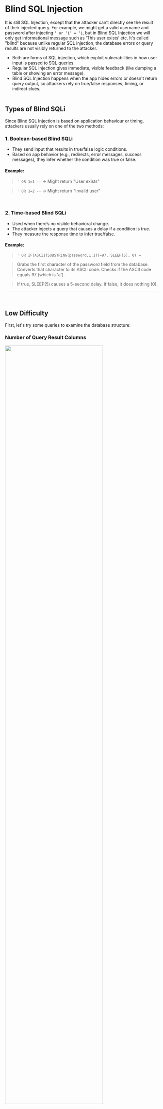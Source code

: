 # Blind SQL Injection

It is still SQL Injection, except that the attacker can’t directly see the result of their injected query. For example, we might get a valid username and password after injecting `‘ or ‘1’ = ‘1`, but in Blind SQL Injection we will only get informational message such as ‘This user exists’ etc. It's called "blind" because unlike regular SQL injection, the database errors or query results are not visibly returned to the attacker.

- Both are forms of SQL injection, which exploit vulnerabilities in how user input is passed to SQL queries.
- Regular SQL Injection gives immediate, visible feedback (like dumping a table or showing an error message).
- Blind SQL Injection happens when the app hides errors or doesn't return query output, so attackers rely on true/false responses, timing, or indirect clues.
<br><br>

## Types of Blind SQLi

Since Blind SQL Injection is based on application behaviour or timing, attackers usually rely on one of the two methods:

### 1. Boolean-based Blind SQLi

- They send input that results in true/false logic conditions.
- Based on app behavior (e.g., redirects, error messages, success messages), they infer whether the condition was true or false.

#### Example:

> `' OR 1=1 --` → Might return "User exists"

> `' OR 1=2 --` → Might return "Invalid user"

<br>

### 2. Time-based Blind SQLi

- Used when there’s no visible behavioral change.
- The attacker injects a query that causes a delay if a condition is true.
- They measure the response time to infer true/false.

#### Example:

> `' OR IF(ASCII(SUBSTRING(password,1,1))=97, SLEEP(5), 0) –`

> Grabs the first character of the password field from the database. Converts that character to its ASCII code. Checks if the ASCII code equals 97 (which is 'a').

> If true, SLEEP(5) causes a 5-second delay. If false, it does nothing (0).

---
<br>

## Low Difficulty

First, let's try some queries to examine the database structure:

### Number of Query Result Columns

<img src="./Screenshots/Screenshot1.png" width=80% height=80%>

> `1` → User ID exists in the database.

<br><br>

<img src="./Screenshots/Screenshot2.png" width=80% height=80%>

> `1' order by 1#` → User ID exists in the database.

<br><br>

<img src="./Screenshots/Screenshot3.png" width=80% height=80%>

> `1' order by 2#` → User ID exists in the database.

<br><br>

<img src="./Screenshots/Screenshot4.png" width=80% height=80%>

> `1' order by 3#` → User ID is missing from the database.

<br>

Thus, we can confirm that the query result has 2 columns.
<br><br>

### Length of Database Name

Using `length(database())=1#` query, we can check if the database name is 1 character long. If it shows 'MISSING`, then we keep incrementing the number until the condition is true:

<img src="./Screenshots/Screenshot5.png" width=80% height=80%>

<img src="./Screenshots/Screenshot6.png" width=80% height=80%>

<img src="./Screenshots/Screenshot7.png" width=80% height=80%>

<img src="./Screenshots/Screenshot8.png" width=80% height=80%>

We can confirm that the database name has 4 characters.
<br><br>

### Extract Username

Using `1' AND SUBSTRING((SELECT user FROM users LIMIT 0,1),1,1) = 'a'#`, will help to check if the first letter of first username is ‘a’. Here we can see that it returns User ID exists, that means it starts with ‘a’, this might be the ‘admin’ account:

<img src="./Screenshots/Screenshot9.png" width=80% height=80%><br><br>

Now let's try for the second letter, we can confirm the second letter is ‘d’, then we repeat doing this until we get the full username:

<img src="./Screenshots/Screenshot10.png" width=80% height=80%><br><br>

The rest of letters:

<img src="./Screenshots/Screenshot11.png" width=80% height=80%>

<img src="./Screenshots/Screenshot12.png" width=80% height=80%>

<img src="./Screenshots/Screenshot13.png" width=80% height=80%><br><br>

In real life scenario, doing this manually is ineffective. Using tools like `SQLMap` can help to automate the process:

<img src="./Screenshots/Screenshot14.png" width=80% height=80%><br><br>

---

## Medium Difficulty

Like the previous challenge (Regular SQL injection), the Medium difficulty now use a drop down list and apply the function `mysql_real_escape_string()`, but the SQL query still not having quotes around the parameter, which means it is still vulnerable to SQLi:

<img src="./Screenshots/Screenshot15.png" width=80% height=80%><br><br>

If we use Time-Based Blind SQLi method and the response did take 5 seconds for us to get, that means the injection is working and we can inject queries just like previous difficulty:

<img src="./Screenshots/Screenshot16.png" width=80% height=80%>

<img src="./Screenshots/Screenshot17.png" width=80% height=80%><br><br>

If we try inject the `IF(LENGTH(DATABASE())=4,SLEEP(5),0)` query here, we will get a 'MISSING' message but due to the fact that it took 5 seconds for server to reply, the delay means the injected condition was true:

#### Case 1

```SQL
id=1+AND+IF(LENGTH(DATABASE())=8,SLEEP(5),0)
```

<img src="./Screenshots/Screenshot17A.png" width=80% height=80%><br>

We know that the condition `LENGTH(DATABASE())=8` is false. So `IF(...)` evaluates to 0, that means no delay and the server replies immediately, which indicates the injected condition is not true.
<br>

#### Case 2

```SQL
id=1+AND+IF(LENGTH(DATABASE())=4,SLEEP(5),0)
```

<img src="./Screenshots/Screenshot17B.png" width=80% height=80%>

<img src="./Screenshots/Screenshot17C.png" width=80% height=80%><br>

We know that the condition `LENGTH(DATABASE())=4` is true. So `IF(...)` triggers `SLEEP(5)` and cause server pauses 5 seconds before replying. We still get the message "User ID is missing", but the delay means the injected condition was true.
<br><br>

---

## High Difficulty

The input values are set on a different page like the previous challenge:

<img src="./Screenshots/Screenshot18.png" width=80% height=80%>

<img src="./Screenshots/Screenshot19.png" width=80% height=80%><br><br>

In this difficulty, no sanitization or escaping is applied, so SQLi is still applicable here:

<img src="./Screenshots/Screenshot20.png" width=80% height=80%>

<img src="./Screenshots/Screenshot21.png" width=80% height=80%>

<img src="./Screenshots/Screenshot22.png" width=80% height=80%><br><br>

Looking at the source code here, it introduces a random delay of 2–4 seconds and returns a 404 Not Found status with the 'MISSING' message:

<img src="./Screenshots/Screenshot23.png" width=80% height=80%>

However, because the `$id` value from the cookie is inserted directly into the SQL query inside quotes, we can still craft input like `1' AND IF(ASCII(SUBSTRING(DATABASE(),1,1))=100,SLEEP(5),0) --` and expect the delay if the condition is true. Even though the app adds random noise with `sleep(rand(2,4))`, the injection is still exploitable using timing patterns. We can send multiple requests and average the response times to detect true/false conditions.

---

## Conclusion

Blind SQL Injection is a more subtle but equally powerful variant of SQLi. Even though the application does not directly display query results or error messages, attackers can still extract sensitive information by carefully analyzing the application's behavior (Boolean logic) or its response time (Time-based delays). In this challenge, we demonstrated how to exploit Blind SQLi step-by-step across increasing difficulty levels such as using conditional logic, delay functions like SLEEP(), and pattern-matching techniques to retrieve data from the backend database even without visual output.

---

### Skills Applied:
- Identifying and exploiting Boolean-based Blind SQLi
- Performing Time-based Blind SQLi using delay logic (SLEEP(n))
- Conducting manual payload crafting and injection using browser and Burp Suite
- Bypassing front-end restrictions (e.g., dropdowns, cookies) for injection
- Understanding and analyzing server behavior and response timing
